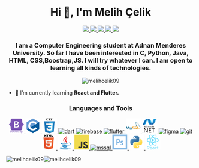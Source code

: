 
<h1 align="center">Hi 👋, I'm Melih Çelik</h1>
<p align="center">
<a href="https://linkedin.com/in/melihcelik09">
<img src="https://img.shields.io/badge/LinkedIn-0077B5?style=for-the-badge&logo=linkedin&logoColor=white" />
</a><a href="mailto:melihcelikcodes@gmail.com">
<img src="https://img.shields.io/badge/mail-c14438?style=for-the-badge&logo=Gmail&logoColor=white&link=mailto:melihcelikcodes@gmail.com" />
</a>
<a href="https://www.instagram.com/melihcelik48/">
<img src="https://img.shields.io/badge/Instagram-E4405F?style=for-the-badge&logo=instagram&logoColor=white" />
</a>  
<a href="https://twitter.com/melihclk48">
<img src="https://img.shields.io/badge/Twitter-1DA1F2?style=for-the-badge&logo=twitter&logoColor=white" />
</a>   
<a href="https://www.hackerrank.com/melihcelik">
<img src="https://img.shields.io/badge/-Hackerrank-2EC866?style=for-the-badge&logo=HackerRank&logoColor=white" />
</a>   
</p>

<h3 align="center">I am a Computer Engineering student at Adnan Menderes University. So far I have been interested in C, Python, Java, HTML, CSS,Boostrap,JS. I will try whatever I can. I am open to learning all kinds of technologies.</h3>

<p align="center"> <img src="https://komarev.com/ghpvc/?username=melihcelik09&label=Profile%20views&color=0e75b6&style=flat" alt="melihcelik09" /> </p>

 - 🌱 I’m currently learning **React and Flutter.**

<h3 align="center">Languages and Tools</h3>
<p align="center"> <a href="https://getbootstrap.com" target="_blank"> <img src="https://raw.githubusercontent.com/devicons/devicon/master/icons/bootstrap/bootstrap-plain-wordmark.svg" alt="bootstrap" width="40" height="40"/> </a> <a href="https://www.cprogramming.com/" target="_blank"> <img src="https://raw.githubusercontent.com/devicons/devicon/master/icons/c/c-original.svg" alt="c" width="40" height="40"/> </a> <a href="https://www.w3schools.com/css/" target="_blank"> <img src="https://raw.githubusercontent.com/devicons/devicon/master/icons/css3/css3-original-wordmark.svg" alt="css3" width="40" height="40"/> </a><a href="https://dart.dev" target="_blank" rel="noreferrer"> <img src="https://www.vectorlogo.zone/logos/dartlang/dartlang-icon.svg" alt="dart" width="40" height="40"/> </a> <a href="https://firebase.google.com/" target="_blank" rel="noreferrer"> <img src="https://www.vectorlogo.zone/logos/firebase/firebase-icon.svg" alt="firebase" width="40" height="40"/> </a> <a href="https://flutter.dev" target="_blank" rel="noreferrer"> <img src="https://www.vectorlogo.zone/logos/flutterio/flutterio-icon.svg" alt="flutter" width="40" height="40"/> </a> <a href="https://www.mysql.com/" target="_blank" rel="noreferrer"> <img src="https://raw.githubusercontent.com/devicons/devicon/master/icons/mysql/mysql-original-wordmark.svg" alt="mysql" width="40" height="40"/> </a> <a href="https://dotnet.microsoft.com/" target="_blank"> <img src="https://raw.githubusercontent.com/devicons/devicon/master/icons/dot-net/dot-net-original-wordmark.svg" alt="dotnet" width="40" height="40"/> </a> <a href="https://www.figma.com/" target="_blank"> <img src="https://www.vectorlogo.zone/logos/figma/figma-icon.svg" alt="figma" width="40" height="40"/> </a> <a href="https://git-scm.com/" target="_blank"> <img src="https://www.vectorlogo.zone/logos/git-scm/git-scm-icon.svg" alt="git" width="40" height="40"/> </a> <a href="https://www.w3.org/html/" target="_blank"> <img src="https://raw.githubusercontent.com/devicons/devicon/master/icons/html5/html5-original-wordmark.svg" alt="html5" width="40" height="40"/> </a> <a href="https://www.java.com" target="_blank"> <img src="https://raw.githubusercontent.com/devicons/devicon/master/icons/java/java-original.svg" alt="java" width="40" height="40"/> </a> <a href="https://developer.mozilla.org/en-US/docs/Web/JavaScript" target="_blank"> <img src="https://raw.githubusercontent.com/devicons/devicon/master/icons/javascript/javascript-original.svg" alt="javascript" width="40" height="40"/> </a> <a href="https://www.microsoft.com/en-us/sql-server" target="_blank"> <img src="https://www.svgrepo.com/show/303229/microsoft-sql-server-logo.svg" alt="mssql" width="40" height="40"/> </a> <a href="https://www.photoshop.com/en" target="_blank"> <img src="https://raw.githubusercontent.com/devicons/devicon/master/icons/photoshop/photoshop-line.svg" alt="photoshop" width="40" height="40"/> </a> <a href="https://www.python.org" target="_blank"> <img src="https://raw.githubusercontent.com/devicons/devicon/master/icons/python/python-original.svg" alt="python" width="40" height="40"/> </a> <a href="https://reactjs.org/" target="_blank"> <img src="https://raw.githubusercontent.com/devicons/devicon/master/icons/react/react-original-wordmark.svg" alt="react" width="40" height="40"/> </a> </p>

<table align='center'>
  <img src="https://github-readme-stats.vercel.app/api?username=melihcelik09&show_icons=true&locale=en&hide=contribs,issues&theme=github_dark&hide_border=true" alt="melihcelik09" />
  <img src="https://github-readme-stats.vercel.app/api/top-langs?username=melihcelik09&show_icons=true&locale=en&layout=compact&theme=github_dark&hide_border=true" alt="melihcelik09" />
</table>

